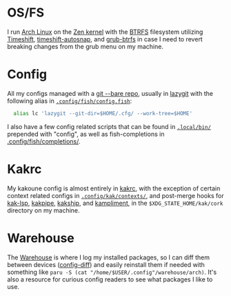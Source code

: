 # OS/FS

I run [Arch Linux](https://wiki.archlinux.org/title/Arch_Linux) on the [Zen kernel](https://wiki.archlinux.org/title/Kernel) with the [BTRFS](https://www.wikiwand.com/en/Btrfs#/Features) filesystem utilizing [Timeshift](https://github.com/teejee2008/timeshift), [timeshift-autosnap](https://gitlab.com/gobonja/timeshift-autosnap), and [grub-btrfs](https://github.com/Antynea/grub-btrfs) in case I need to revert breaking changes from the grub menu on my machine.

# Config

All my configs managed with a [git --bare repo](https://www.atlassian.com/git/tutorials/dotfiles), usually in [lazygit](https://github.com/jesseduffield/lazygit) with the following alias in [`.config/fish/config.fish`](https://github.com/JacobTravers/.cfg/blob/main/.config/fish/config.fish):

```sh
  alias lc 'lazygit --git-dir=$HOME/.cfg/ --work-tree=$HOME'
```

I also have a few config related scripts that can be found in [`.local/bin/`](https://github.com/JacobTravers/.cfg/blob/main/.local/bin/) prepended with "config", as well as fish-completions in [.config/fish/completions/](https://github.com/JacobTravers/.cfg/blob/main/.config/fish/completions/).

# Kakrc

My kakoune config is almost entirely in [kakrc](https://github.com/JacobTravers/.cfg/blob/main/.config/kak/kakrc), with the exception of certain context related configs in [`.config/kak/contexts/`](https://github.com/JacobTravers/.cfg/blob/main/.config/kak/contexts/), and post-merge hooks for [kak-lsp](https://github.com/kak-lsp/kak-lsp), [kakpipe](https://github.com/eburghar/kakpipe), [kakship](https://github.com/eburghar/kakship), and [kampliment](https://github.com/vbauerster/kampliment), in the `$XDG_STATE_HOME/kak/cork` directory on my machine.

# Warehouse

The [Warehouse](https://github.com/JacobTravers/.cfg/blob/morpheus/.config/warehouse) is where I log my installed packages, so I can diff them between devices ([config-diff](https://github.com/JacobTravers/.cfg/blob/morpheus/.local/bin/config-diff)) and easily reinstall them if needed with something like `paru -S (cat "/home/$USER/.config"/warehouse/arch)`. It's also a resource for curious config readers to see what packages I like to use.
